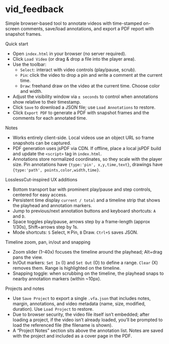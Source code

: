 # vid_feedback

Simple browser-based tool to annotate videos with time-stamped on-screen comments, save/load annotations, and export a PDF report with snapshot frames.

Quick start
- Open `index.html` in your browser (no server required).
- Click `Load Video` (or drag & drop a file into the player area).
- Use the toolbar:
  - `Select`: interact with video controls (play/pause, scrub).
  - `Pin`: click the video to drop a pin and write a comment at the current time.
  - `Draw`: freehand draw on the video at the current time. Choose color and width.
- Adjust the visibility window via `± seconds` to control when annotations show relative to their timestamp.
- Click `Save` to download a JSON file; use `Load Annotations` to restore.
- Click `Export PDF` to generate a PDF with snapshot frames and the comments for each annotated time.

Notes
- Works entirely client-side. Local videos use an object URL so frame snapshots can be captured.
- PDF generation uses jsPDF via CDN. If offline, place a local jsPDF build and update the `<script>` tag in `index.html`.
- Annotations store normalized coordinates, so they scale with the player size. Pin annotations have `{type:'pin', x,y,time,text}`, drawings have `{type:'path', points,color,width,time}`.

LosslessCut-inspired UX additions
- Bottom transport bar with prominent play/pause and step controls, centered for easy access.
- Persistent time display `current / total` and a timeline strip that shows the playhead and annotation markers.
- Jump to previous/next annotation buttons and keyboard shortcuts: `A` and `D`.
- Space toggles play/pause, arrows step by a frame-length (approx 1/30s), Shift+arrows step by 1s.
- Mode shortcuts: `S` Select, `M` Pin, `B` Draw. `Ctrl+S` saves JSON.

Timeline zoom, pan, in/out and snapping
- Zoom slider (1–40x) focuses the timeline around the playhead; Alt+drag pans the view.
- In/Out markers: `Set In` (I) and `Set Out` (O) to define a range. `Clear` (X) removes them. Range is highlighted on the timeline.
- Snapping toggle: when scrubbing on the timeline, the playhead snaps to nearby annotation markers (within ~10px).

Projects and notes
- Use `Save Project` to export a single `.vfa.json` that includes notes, margin, annotations, and video metadata (name, size, modified, duration). Use `Load Project` to restore.
- Due to browser security, the video file itself isn’t embedded; after loading a project, if the video isn’t already loaded, you’ll be prompted to load the referenced file (the filename is shown).
- A “Project Notes” section sits above the annotation list. Notes are saved with the project and included as a cover page in the PDF.
